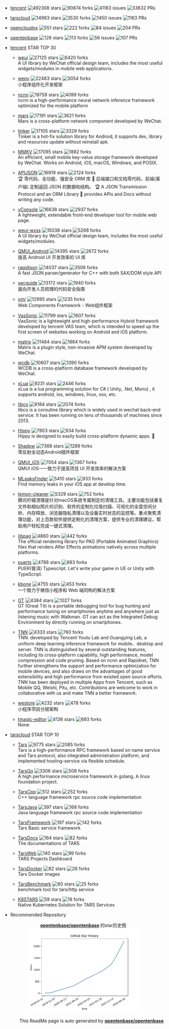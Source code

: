 
+ [tencent](https://github.com/tencent)
![492308 stars](https://img.shields.io/badge/Stars-492308-green)
![90874 forks](https://img.shields.io/badge/Forks-90874-green)
![41163 issues](https://img.shields.io/badge/Issues-41163-green)
![33632 PRs](https://img.shields.io/badge/PRs-33632-green)

+ [tarscloud](https://github.com/tarscloud)
![14983 stars](https://img.shields.io/badge/Stars-14983-green)
![3530 forks](https://img.shields.io/badge/Forks-3530-green)
![1450 issues](https://img.shields.io/badge/Issues-1450-green)
![1163 PRs](https://img.shields.io/badge/PRs-1163-green)

+ [opencloudos](https://github.com/opencloudos)
![551 stars](https://img.shields.io/badge/Stars-551-green)
![222 forks](https://img.shields.io/badge/Forks-222-green)
![84 issues](https://img.shields.io/badge/Issues-84-green)
![204 PRs](https://img.shields.io/badge/PRs-204-green)

+ [opentenbase](https://github.com/opentenbase)
![126 stars](https://img.shields.io/badge/Stars-126-green)
![113 forks](https://img.shields.io/badge/Forks-113-green)
![56 issues](https://img.shields.io/badge/Issues-56-green)
![107 PRs](https://img.shields.io/badge/PRs-107-green)



+ [tencent](https://github.com/tencent) STAR TOP 30
    
    + [weui](https://github.com/tencent/weui) 
    ![27125 stars](https://img.shields.io/badge/Stars-27125-green)
    ![6420 forks](https://img.shields.io/badge/Forks-6420-green)  
    A UI library by WeChat official design team, includes the most useful widgets/modules in mobile web applications.
    
    + [wepy](https://github.com/tencent/wepy) 
    ![22483 stars](https://img.shields.io/badge/Stars-22483-green)
    ![3054 forks](https://img.shields.io/badge/Forks-3054-green)  
    小程序组件化开发框架
    
    + [ncnn](https://github.com/tencent/ncnn) 
    ![19759 stars](https://img.shields.io/badge/Stars-19759-green)
    ![4099 forks](https://img.shields.io/badge/Forks-4099-green)  
    ncnn is a high-performance neural network inference framework optimized for the mobile platform
    
    + [mars](https://github.com/tencent/mars) 
    ![17191 stars](https://img.shields.io/badge/Stars-17191-green)
    ![3621 forks](https://img.shields.io/badge/Forks-3621-green)  
    Mars is a cross-platform network component  developed by WeChat.
    
    + [tinker](https://github.com/tencent/tinker) 
    ![17105 stars](https://img.shields.io/badge/Stars-17105-green)
    ![3329 forks](https://img.shields.io/badge/Forks-3329-green)  
    Tinker is a hot-fix solution library for Android, it supports dex, library and resources update without reinstall apk.
    
    + [MMKV](https://github.com/tencent/MMKV) 
    ![17095 stars](https://img.shields.io/badge/Stars-17095-green)
    ![1882 forks](https://img.shields.io/badge/Forks-1882-green)  
    An efficient, small mobile key-value storage framework developed by WeChat. Works on Android, iOS, macOS, Windows, and POSIX.
    
    + [APIJSON](https://github.com/tencent/APIJSON) 
    ![16919 stars](https://img.shields.io/badge/Stars-16919-green)
    ![2124 forks](https://img.shields.io/badge/Forks-2124-green)  
    🏆 零代码、全功能、强安全 ORM 库 🚀 后端接口和文档零代码，前端(客户端) 定制返回 JSON 的数据和结构。 🏆 A JSON Transmission Protocol and an ORM Library 🚀  provides APIs and Docs without writing any code.
    
    + [vConsole](https://github.com/tencent/vConsole) 
    ![16638 stars](https://img.shields.io/badge/Stars-16638-green)
    ![2937 forks](https://img.shields.io/badge/Forks-2937-green)  
    A lightweight, extendable front-end developer tool for mobile web page.
    
    + [weui-wxss](https://github.com/tencent/weui-wxss) 
    ![15038 stars](https://img.shields.io/badge/Stars-15038-green)
    ![5268 forks](https://img.shields.io/badge/Forks-5268-green)  
    A UI library by WeChat official design team, includes the most useful widgets/modules.
    
    + [QMUI_Android](https://github.com/tencent/QMUI_Android) 
    ![14395 stars](https://img.shields.io/badge/Stars-14395-green)
    ![2672 forks](https://img.shields.io/badge/Forks-2672-green)  
    提高 Android UI 开发效率的 UI 库
    
    + [rapidjson](https://github.com/tencent/rapidjson) 
    ![14037 stars](https://img.shields.io/badge/Stars-14037-green)
    ![3506 forks](https://img.shields.io/badge/Forks-3506-green)  
    A fast JSON parser/generator for C++ with both SAX/DOM style API
    
    + [secguide](https://github.com/tencent/secguide) 
    ![13172 stars](https://img.shields.io/badge/Stars-13172-green)
    ![1940 forks](https://img.shields.io/badge/Forks-1940-green)  
    面向开发人员梳理的代码安全指南
    
    + [omi](https://github.com/tencent/omi) 
    ![12995 stars](https://img.shields.io/badge/Stars-12995-green)
    ![1235 forks](https://img.shields.io/badge/Forks-1235-green)  
    Web Components Framework - Web组件框架
    
    + [VasSonic](https://github.com/tencent/VasSonic) 
    ![11799 stars](https://img.shields.io/badge/Stars-11799-green)
    ![1607 forks](https://img.shields.io/badge/Forks-1607-green)  
    VasSonic is a lightweight and high-performance Hybrid framework developed by tencent VAS team, which is intended to speed up the first screen of websites working on Android and iOS platform. 
    
    + [matrix](https://github.com/tencent/matrix) 
    ![11484 stars](https://img.shields.io/badge/Stars-11484-green)
    ![1864 forks](https://img.shields.io/badge/Forks-1864-green)  
    Matrix is a plugin style, non-invasive APM system developed by WeChat.
    
    + [wcdb](https://github.com/tencent/wcdb) 
    ![10607 stars](https://img.shields.io/badge/Stars-10607-green)
    ![1390 forks](https://img.shields.io/badge/Forks-1390-green)  
    WCDB is a cross-platform database framework developed by WeChat.
    
    + [xLua](https://github.com/tencent/xLua) 
    ![9231 stars](https://img.shields.io/badge/Stars-9231-green)
    ![2446 forks](https://img.shields.io/badge/Forks-2446-green)  
    xLua is a lua programming solution for  C# ( Unity, .Net, Mono) , it supports android, ios, windows, linux, osx, etc.
    
    + [libco](https://github.com/tencent/libco) 
    ![8184 stars](https://img.shields.io/badge/Stars-8184-green)
    ![2074 forks](https://img.shields.io/badge/Forks-2074-green)  
    libco is a coroutine library which is widely used in wechat  back-end service. It has been running on tens of thousands of machines since 2013.
    
    + [Hippy](https://github.com/tencent/Hippy) 
    ![7903 stars](https://img.shields.io/badge/Stars-7903-green)
    ![934 forks](https://img.shields.io/badge/Forks-934-green)  
    Hippy is designed to easily build cross-platform dynamic apps. 👏
    
    + [Shadow](https://github.com/tencent/Shadow) 
    ![7368 stars](https://img.shields.io/badge/Stars-7368-green)
    ![1289 forks](https://img.shields.io/badge/Forks-1289-green)  
    零反射全动态Android插件框架
    
    + [QMUI_iOS](https://github.com/tencent/QMUI_iOS) 
    ![7054 stars](https://img.shields.io/badge/Stars-7054-green)
    ![1367 forks](https://img.shields.io/badge/Forks-1367-green)  
    QMUI iOS——致力于提高项目 UI 开发效率的解决方案
    
    + [MLeaksFinder](https://github.com/tencent/MLeaksFinder) 
    ![5410 stars](https://img.shields.io/badge/Stars-5410-green)
    ![933 forks](https://img.shields.io/badge/Forks-933-green)  
    Find memory leaks in your iOS app at develop time.
    
    + [lemon-cleaner](https://github.com/tencent/lemon-cleaner) 
    ![5329 stars](https://img.shields.io/badge/Stars-5329-green)
    ![752 forks](https://img.shields.io/badge/Forks-752-green)  
    腾讯柠檬清理是针对macOS系统专属制定的清理工具。主要功能包括重复文件和相似照片的识别、软件的定制化垃圾扫描、可视化的全盘空间分析、内存释放、浏览器隐私清理以及设备实时状态的监控等。重点聚焦清理功能，对上百款软件提供定制化的清理方案，提供专业的清理建议，帮助用户轻松完成一键式清理。
    
    + [libpag](https://github.com/tencent/libpag) 
    ![4860 stars](https://img.shields.io/badge/Stars-4860-green)
    ![442 forks](https://img.shields.io/badge/Forks-442-green)  
    The official rendering library for PAG (Portable Animated Graphics) files that renders After Effects animations natively across multiple platforms.
    
    + [puerts](https://github.com/tencent/puerts) 
    ![4788 stars](https://img.shields.io/badge/Stars-4788-green)
    ![683 forks](https://img.shields.io/badge/Forks-683-green)  
    PUER(普洱) Typescript. Let's write your game in UE or Unity with TypeScript.
    
    + [kbone](https://github.com/tencent/kbone) 
    ![4755 stars](https://img.shields.io/badge/Stars-4755-green)
    ![453 forks](https://img.shields.io/badge/Forks-453-green)  
    一个致力于微信小程序和 Web 端同构的解决方案
    
    + [GT](https://github.com/tencent/GT) 
    ![4384 stars](https://img.shields.io/badge/Stars-4384-green)
    ![1027 forks](https://img.shields.io/badge/Forks-1027-green)  
    GT (Great Tit) is a portable debugging tool for bug hunting and performance tuning on smartphones anytime and anywhere just as listening music with Walkman. GT can act as the Integrated Debug Environment by directly running on smartphones.
    
    + [TNN](https://github.com/tencent/TNN) 
    ![4333 stars](https://img.shields.io/badge/Stars-4333-green)
    ![760 forks](https://img.shields.io/badge/Forks-760-green)  
    TNN: developed by Tencent Youtu Lab and Guangying Lab, a uniform deep learning inference framework for mobile、desktop and server. TNN is distinguished by several outstanding features, including its cross-platform capability, high performance, model compression and code pruning. Based on ncnn and Rapidnet, TNN further strengthens the support and performance optimization for mobile devices, and also draws on the advantages of good extensibility and high performance from existed open source efforts. TNN has been deployed in multiple Apps from Tencent, such as Mobile QQ, Weishi, Pitu, etc. Contributions are welcome to work in collaborative with us and make TNN a better framework. 
    
    + [westore](https://github.com/tencent/westore) 
    ![4232 stars](https://img.shields.io/badge/Stars-4232-green)
    ![478 forks](https://img.shields.io/badge/Forks-478-green)  
    小程序项目分层架构
    
    + [tmagic-editor](https://github.com/tencent/tmagic-editor) 
    ![4136 stars](https://img.shields.io/badge/Stars-4136-green)
    ![693 forks](https://img.shields.io/badge/Forks-693-green)  
    None
    

+ [tarscloud](https://github.com/tarscloud) STAR TOP 10
    
    + [Tars](https://github.com/tarscloud/Tars) 
    ![9775 stars](https://img.shields.io/badge/Stars-9775-green)
    ![2085 forks](https://img.shields.io/badge/Forks-2085-green)  
    Tars is a high-performance RPC framework based on name service and Tars protocol, also integrated administration platform, and implemented hosting-service via flexible schedule.
    
    + [TarsGo](https://github.com/tarscloud/TarsGo) 
    ![3306 stars](https://img.shields.io/badge/Stars-3306-green)
    ![508 forks](https://img.shields.io/badge/Forks-508-green)  
    A  high performance microservice  framework  in golang. A linux foundation project.
    
    + [TarsCpp](https://github.com/tarscloud/TarsCpp) 
    ![512 stars](https://img.shields.io/badge/Stars-512-green)
    ![252 forks](https://img.shields.io/badge/Forks-252-green)  
    C++ language framework rpc source code implementation
    
    + [TarsJava](https://github.com/tarscloud/TarsJava) 
    ![397 stars](https://img.shields.io/badge/Stars-397-green)
    ![168 forks](https://img.shields.io/badge/Forks-168-green)  
    Java language framework rpc source code implementation
    
    + [TarsFramework](https://github.com/tarscloud/TarsFramework) 
    ![197 stars](https://img.shields.io/badge/Stars-197-green)
    ![142 forks](https://img.shields.io/badge/Forks-142-green)  
    Tars Basic service framework
    
    + [TarsDocs](https://github.com/tarscloud/TarsDocs) 
    ![164 stars](https://img.shields.io/badge/Stars-164-green)
    ![82 forks](https://img.shields.io/badge/Forks-82-green)  
    The documentations of TARS
    
    + [TarsWeb](https://github.com/tarscloud/TarsWeb) 
    ![140 stars](https://img.shields.io/badge/Stars-140-green)
    ![99 forks](https://img.shields.io/badge/Forks-99-green)  
    TARS Projects Dashboard
    
    + [TarsDocker](https://github.com/tarscloud/TarsDocker) 
    ![82 stars](https://img.shields.io/badge/Stars-82-green)
    ![26 forks](https://img.shields.io/badge/Forks-26-green)  
    Tars Docker  images
    
    + [TarsBenchmark](https://github.com/tarscloud/TarsBenchmark) 
    ![60 stars](https://img.shields.io/badge/Stars-60-green)
    ![25 forks](https://img.shields.io/badge/Forks-25-green)  
    benchmark tool for tars/http service
    
    + [K8STARS](https://github.com/tarscloud/K8STARS) 
    ![59 stars](https://img.shields.io/badge/Stars-59-green)
    ![18 forks](https://img.shields.io/badge/Forks-18-green)  
    Native Kubernetes  Solution for TARS Services
    


+ Recommended Repository  
<p align="center">
      <strong>
        <a href="https://github.com/opentenbase/opentenbase" target="_blank">opentenbase/opentenbase</a>
      </strong>  的star历史图
  <br>
  <img src="https://raw.githubusercontent.com/ButterAndButterfly/GithubTools/master/data/stars_history.jpg" width="350px"></img>    
</p>

<p align="right">
      This ReadMe page is auto generated by 
      <strong>
        <a href="https://github.com/opentenbase/opentenbase" target="_blank">opentenbase/opentenbase</a><br>
      </strong>   
</p>